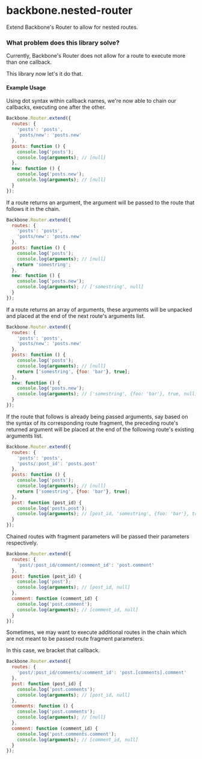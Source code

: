 # backbone.nested-router

Extend Backbone's Router to allow for nested routes.

### What problem does this library solve?

Currently, Backbone's Router does not allow for a route to execute more than one callback.

This library now let's it do that.

#### Example Usage

Using dot syntax within callback names, we're now able to chain our callbacks, executing one after the other.

```js
Backbone.Router.extend({
  routes: {
    'posts': 'posts',
    'posts/new': 'posts.new'
  },
  posts: function () {
    console.log('posts');
    console.log(arguments); // [null]
  },
  new: function () {
    console.log('posts.new');
    console.log(arguments); // [null]
  }
});
```
If a route returns an argument, the argument will be passed to the route that follows it in the chain.
```js
Backbone.Router.extend({
  routes: {
    'posts': 'posts',
    'posts/new': 'posts.new'
  },
  posts: function () {
    console.log('posts');
    console.log(arguments); // [null]
    return 'somestring';
  },
  new: function () {
    console.log('posts.new');
    console.log(arguments); // ['somestring', null]
  }
});
```
If a route returns an array of arguments, these arguments will be unpacked and placed at the end of the next route's arguments list.
```js
Backbone.Router.extend({
  routes: {
    'posts': 'posts',
    'posts/new': 'posts.new'
  },
  posts: function () {
    console.log('posts');
    console.log(arguments); // [null]
    return ['somestring', {foo: 'bar'}, true];
  },
  new: function () {
    console.log('posts.new');
    console.log(arguments); // ['somestring', {foo: 'bar'}, true, null]
  }
});
```
If the route that follows is already being passed arguments, say based on the syntax of its corresponding route fragment, the preceding route's returned argument will be placed at the end of the following route's existing arguments list.
```js
Backbone.Router.extend({
  routes: {
    'posts': 'posts',
    'posts/:post_id': 'posts.post'
  },
  posts: function () {
    console.log('posts');
    console.log(arguments); // [null]
    return ['somestring', {foo: 'bar'}, true];
  },
  post: function (post_id) {
    console.log('posts.post');
    console.log(arguments); // [post_id, 'somestring', {foo: 'bar'}, true, null]
  }
});
```
Chained routes with fragment parameters will be passed their parameters respectively.
```js
Backbone.Router.extend({
  routes: {
    'post/:post_id/comment/:comment_id': 'post.comment'
  },
  post: function (post_id) {
    console.log('post');
    console.log(arguments); // [post_id, null]
  },
  comment: function (comment_id) {
    console.log('post.comment');
    console.log(arguments); // [comment_id, null]
  }
});
```
Sometimes, we may want to execute additional routes in the chain which are not meant to be passed route fragment parameters.

In this case, we bracket that callback.
```js
Backbone.Router.extend({
  routes: {
    'post/:post_id/comments/:comment_id': 'post.[comments].comment'
  },
  post: function (post_id) {
    console.log('post.comments');
    console.log(arguments); // [post_id, null]
  },
  comments: function () {
    console.log('post.comments');
    console.log(arguments); // [null]
  },
  comment: function (comment_id) {
    console.log('post.comments.comment');
    console.log(arguments); // [comment_id, null]
  }
});
```
